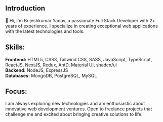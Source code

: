 ## Introduction
👋 Hi, I'm Brijeshkumar Yadav, a passionate Full Stack Developer with 2+ years of experience. I specialize in creating exceptional web applications with the latest technologies and tools.

## Skills:
**Frontend:** HTML5, CSS3, Tailwind CSS, SASS, JavaScript, TypeScript, ReactJS, NextJS, Redux, AntD, Material UI, shadcn/ui <br>
**Backend:** NodeJS, ExpressJS <br>
**Databases:** MongoDB, PostgreSQL, MySQL

## Focus:
I am always exploring new technologies and am enthusiastic about innovative web development ventures. Open to freelance projects that challenge me and excited about bringing creative solutions to life.
